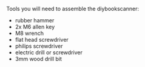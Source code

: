 Tools you will need to assemble the diybookscanner:
* rubber hammer
* 2x M6 allen key
* M8 wrench
* flat head screwdriver
* philips screwdriver
* electric drill or screwdriver
* 3mm wood drill bit
